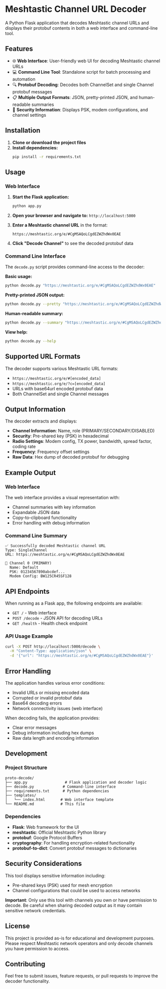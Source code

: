 # Meshtastic Channel URL Decoder

A Python Flask application that decodes Meshtastic channel URLs and displays their protobuf contents in both a web interface and command-line tool.

## Features

- 🌐 **Web Interface**: User-friendly web UI for decoding Meshtastic channel URLs
- 💻 **Command Line Tool**: Standalone script for batch processing and automation
- 🔍 **Protobuf Decoding**: Decodes both ChannelSet and single Channel protobuf messages
- 📋 **Multiple Output Formats**: JSON, pretty-printed JSON, and human-readable summaries
- 🔐 **Security Information**: Displays PSK, modem configurations, and channel settings

## Installation

1. **Clone or download the project files**
2. **Install dependencies:**
   ```bash
   pip install -r requirements.txt
   ```

## Usage

### Web Interface

1. **Start the Flask application:**
   ```bash
   python app.py
   ```

2. **Open your browser and navigate to:** `http://localhost:5000`

3. **Enter a Meshtastic channel URL** in the format:
   ```
   https://meshtastic.org/e/#CgMSAQoLCgdEZWZhdWx0EAE
   ```

4. **Click "Decode Channel"** to see the decoded protobuf data

### Command Line Interface

The `decode.py` script provides command-line access to the decoder:

**Basic usage:**
```bash
python decode.py "https://meshtastic.org/e/#CgMSAQoLCgdEZWZhdWx0EAE"
```

**Pretty-printed JSON output:**
```bash
python decode.py --pretty "https://meshtastic.org/e/#CgMSAQoLCgdEZWZhdWx0EAE"
```

**Human-readable summary:**
```bash
python decode.py --summary "https://meshtastic.org/e/#CgMSAQoLCgdEZWZhdWx0EAE"
```

**View help:**
```bash
python decode.py --help
```

## Supported URL Formats

The decoder supports various Meshtastic URL formats:

- `https://meshtastic.org/e/#[encoded_data]`
- `https://meshtastic.org/e/?c=[encoded_data]`
- URLs with base64url encoded protobuf data
- Both ChannelSet and single Channel messages

## Output Information

The decoder extracts and displays:

- **Channel Information**: Name, role (PRIMARY/SECONDARY/DISABLED)
- **Security**: Pre-shared key (PSK) in hexadecimal
- **Radio Settings**: Modem config, TX power, bandwidth, spread factor, coding rate
- **Frequency**: Frequency offset settings
- **Raw Data**: Hex dump of decoded protobuf for debugging

## Example Output

### Web Interface
The web interface provides a visual representation with:
- Channel summaries with key information
- Expandable JSON data
- Copy-to-clipboard functionality
- Error handling with debug information

### Command Line Summary
```
✅ Successfully decoded Meshtastic channel URL
Type: SingleChannel
URL: https://meshtastic.org/e/#CgMSAQoLCgdEZWZhdWx0EAE

📡 Channel 0 (PRIMARY)
  Name: Default
  PSK: 01234567890abcdef...
  Modem Config: BW125CR45SF128
```

## API Endpoints

When running as a Flask app, the following endpoints are available:

- `GET /` - Web interface
- `POST /decode` - JSON API for decoding URLs
- `GET /health` - Health check endpoint

### API Usage Example

```bash
curl -X POST http://localhost:5000/decode \
  -H "Content-Type: application/json" \
  -d '{"url": "https://meshtastic.org/e/#CgMSAQoLCgdEZWZhdWx0EAE"}'
```

## Error Handling

The application handles various error conditions:

- Invalid URLs or missing encoded data
- Corrupted or invalid protobuf data
- Base64 decoding errors
- Network connectivity issues (web interface)

When decoding fails, the application provides:
- Clear error messages
- Debug information including hex dumps
- Raw data length and encoding information

## Development

### Project Structure
```
proto-decode/
├── app.py                 # Flask application and decoder logic
├── decode.py             # Command-line interface
├── requirements.txt      # Python dependencies
├── templates/
│   └── index.html       # Web interface template
└── README.md            # This file
```

### Dependencies
- **Flask**: Web framework for the UI
- **meshtastic**: Official Meshtastic Python library
- **protobuf**: Google Protocol Buffers
- **cryptography**: For handling encryption-related functionality
- **protobuf-to-dict**: Convert protobuf messages to dictionaries

## Security Considerations

This tool displays sensitive information including:
- Pre-shared keys (PSK) used for mesh encryption
- Channel configurations that could be used to access networks

**Important**: Only use this tool with channels you own or have permission to decode. Be careful when sharing decoded output as it may contain sensitive network credentials.

## License

This project is provided as-is for educational and development purposes. Please respect Meshtastic network operators and only decode channels you have permission to access.

## Contributing

Feel free to submit issues, feature requests, or pull requests to improve the decoder functionality.
